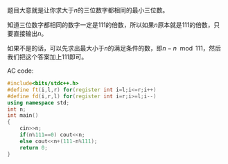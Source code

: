 题目大意就是让你求大于$n$的三位数字都相同的最小三位数。

知道三位数字都相同的数字一定是$111$的倍数，所以如果$n$原本就是$111$的倍数，只要直接输出$n$。

如果不是的话，可以先求出最大小于$n$的满足条件的数，即$n-n \mod 111$，然后我们把这个答案加上$111$即可。

AC code:

```cpp
#include<bits/stdc++.h>
#define ft(i,l,r) for(register int i=l;i<=r;i++)
#define fd(i,r,l) for(register int i=r;i>=l;i--)
using namespace std;
int n;
int main()
{
	cin>>n;
	if(n%111==0) cout<<n;
	else cout<<n+(111-n%111);
	return 0;
}
```
